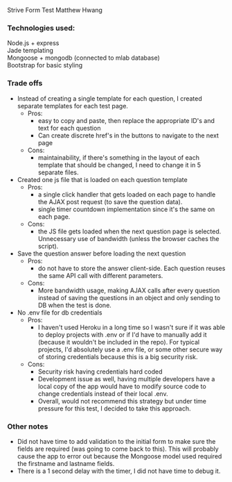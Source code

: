 Strive Form Test
Matthew Hwang

### Technologies used:
Node.js + express  
Jade templating  
Mongoose + mongodb (connected to mlab database)  
Bootstrap for basic styling  

### Trade offs
- Instead of creating a single template for each question, I created separate templates for each test page.
    - Pros: 
        - easy to copy and paste, then replace the appropriate ID's and text for each question
        - Can create discrete href's in the buttons to navigate to the next page 
    - Cons: 
        - maintainability, if there's something in the layout of each template that should be changed, I need to change it in 5 separate files.
- Created one js file that is loaded on each question template
    - Pros:
        - a single click handler that gets loaded on each page to handle the AJAX post request (to save the question data).
        - single timer countdown implementation since it's the same on each page.
    - Cons:
        - the JS file gets loaded when the next question page is selected. Unnecessary use of bandwidth (unless the browser caches the script).
- Save the question answer before loading the next question
    - Pros:
        - do not have to store the answer client-side. Each question reuses the same API call with different parameters. 
    - Cons:
        - More bandwidth usage, making AJAX calls after every question instead of saving the questions in an object and only sending to DB when the test is done. 
- No .env file for db credentials
    - Pros:
        - I haven't used Heroku in a long time so I wasn't sure if it was able to deploy projects with .env or if I'd have to manually add it (because it wouldn't be included in the repo). For typical projects, I'd absolutely use a .env file, or some other secure way of storing credentials because this is a big security risk. 
    - Cons:
        - Security risk having credentials hard coded
        - Development issue as well, having multiple developers have a local copy of the app would have to modify source code to change credentials instead of their local .env. 
        - Overall, would not recommend this strategy but under time pressure for this test, I decided to take this approach. 

### Other notes
- Did not have time to add validation to the initial form to make sure the fields are required (was going to come back to this). This will probably cause the app to error out because the Mongoose model used required the firstname and lastname fields. 
- There is a 1 second delay with the timer, I did not have time to debug it. 
